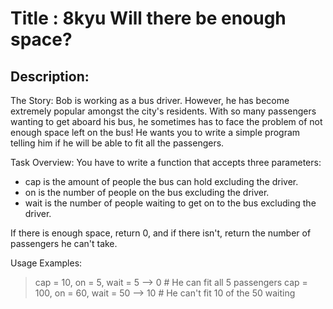 # Title : 8kyu Will there be enough space?

## Description:

The Story:
Bob is working as a bus driver. However, he has become extremely popular amongst the city's residents. With so many passengers wanting to get aboard his bus, he sometimes has to face the problem of not enough space left on the bus! He wants you to write a simple program telling him if he will be able to fit all the passengers.

Task Overview:
You have to write a function that accepts three parameters:

- cap is the amount of people the bus can hold excluding the driver.
- on is the number of people on the bus excluding the driver.
- wait is the number of people waiting to get on to the bus excluding the driver.

If there is enough space, return 0, and if there isn't, return the number of passengers he can't take.

Usage Examples:

> cap = 10, on = 5, wait = 5 --> 0 # He can fit all 5 passengers
> cap = 100, on = 60, wait = 50 --> 10 # He can't fit 10 of the 50 waiting
